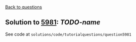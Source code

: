 [Back to questions](../README.md)

## Solution to [5981](../questions/5981): *TODO-name*

See code at `solutions/code/tutorialquestions/question5981`

